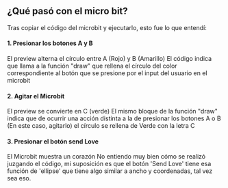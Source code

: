 ## ¿Qué pasó con el micro bit?

Tras copiar el código del microbit y ejecutarlo, esto fue lo que entendí:

#### 1. Presionar los botones A y B
   El preview alterna el círculo entre A (Rojo) y B (Amarillo)
    El código indica que llama a la función "draw" que rellena el círculo del color correspondiente al botón que se presione por el input del usuario en el microbit
#### 2. Agitar el Microbit
   El preview se convierte en C (verde)
   El mismo bloque de la función "draw" indica que de ocurrir una acción distinta a la de presionar los botones A o B (En este caso, agitarlo) el círculo se rellena de Verde con la letra C
#### 3. Presionar el botón send Love
   El Microbit muestra un corazón
   No entiendo muy bien cómo se realizó juzgando el código, mi suposición es que el botón 'Send Love' tiene esa función de 'ellipse' que tiene algo similar a ancho y coordenadas, tal vez sea eso.
